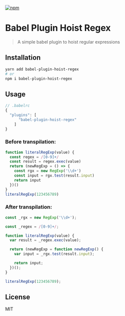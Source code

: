 [![npm][npm]][npm-url]

# Babel Plugin Hoist Regex

> A simple babel plugin to hoist regular expressions

## Installation

```bash
yarn add babel-plugin-hoist-regex
# or 
npm i babel-plugin-hoist-regex

```

## Usage

```js
// .babelrc
{
  "plugins": [
      "babel-plugin-hoist-regex"
    ]
}

```

### Before transpilation:

```js
function literalRegExp(value) {
  const regex = /[0-9]+/
  const result = regex.exec(value)
  return (newRegExp = () => {
    const rgx = new RegExp('\\d+')
    const input = rgx.test(result.input)
    return input
  })()
}
literalRegExp(123456789)

```
### After transpilation:

```js
const _rgx = new RegExp('\\d+');

const _regex = /[0-9]+/;

function literalRegExp(value) {
  var result = _regex.exec(value);

  return (newRegExp = function newRegExp() {
    var input = _rgx.test(result.input);

    return input;
  })();
}

literalRegExp(123456789);

```

## License

MIT

[npm]: https://badgen.net/npm/v/babel-plugin-hoist-regex
[npm-url]: https://www.npmjs.com/package/babel-plugin-hoist-regex
